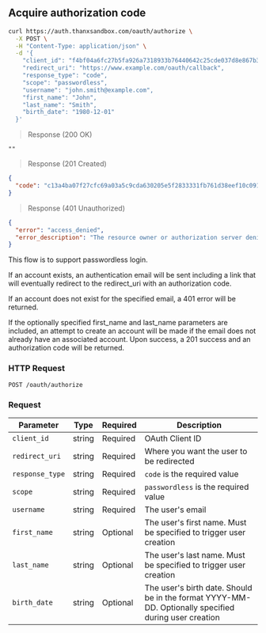 ## Acquire authorization code

```bash
curl https://auth.thanxsandbox.com/oauth/authorize \
  -X POST \
  -H "Content-Type: application/json" \
  -d '{
    "client_id": "f4bf04a6fc27b5fa926a7318933b76440642c25cde037d8e867b3d18d771ad86",
    "redirect_uri": "https://www.example.com/oauth/callback",
    "response_type": "code",
    "scope": "passwordless",
    "username": "john.smith@example.com",
    "first_name": "John",
    "last_name": "Smith",
    "birth_date": "1980-12-01"
  }'
```

> Response (200 OK)

```
""
```

> Response (201 Created)

```json
{
  "code": "c13a4ba07f27cfc69a03a5c9cda630205e5f2833331fb761d38eef10c091f371"
}
```

> Response (401 Unauthorized)

```json
{
  "error": "access_denied",
  "error_description": "The resource owner or authorization server denied the request."
}
```

This flow is to support passwordless login.

If an account exists, an authentication email will be sent including a link that will eventually redirect to the redirect_uri with an authorization code.

If an account does not exist for the specified email, a 401 error will be returned.

If the optionally specified first_name and last_name parameters are included, an attempt to create an account will be made if the email does not already have an associated account. Upon success, a 201 success and an authorization code will be returned.

### HTTP Request

`POST /oauth/authorize`

### Request

Parameter | Type | Required | Description
--------- | ---- | -------- | -----------
`client_id` | string | Required | OAuth Client ID
`redirect_uri` | string | Required | Where you want the user to be redirected
`response_type` | string | Required | `code` is the required value
`scope` | string | Required | `passwordless` is the required value
`username` | string | Required | The user's email
`first_name` | string | Optional | The user's first name. Must be specified to trigger user creation
`last_name` | string | Optional | The user's last name. Must be specified to trigger user creation
`birth_date` | string | Optional | The user's birth date. Should be in the format YYYY-MM-DD. Optionally specified during user creation
